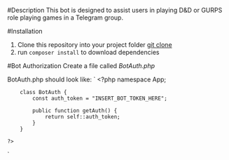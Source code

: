 #Description
This bot is designed to assist users in playing D&D or GURPS role playing games in a Telegram group.

#Installation
1. Clone this repository into your project folder [git clone](git@bitbucket.org:lunchboxgang/dungeonassistantbot.git)
2. run `composer install` to download dependencies

#Bot Authorization
Create a file called _BotAuth.php_

BotAuth.php should look like:
`
	<?php
		namespace App;

		class BotAuth {
			const auth_token = "INSERT_BOT_TOKEN_HERE";

			public function getAuth() {
				return self::auth_token;
			}
		}

	?>
`